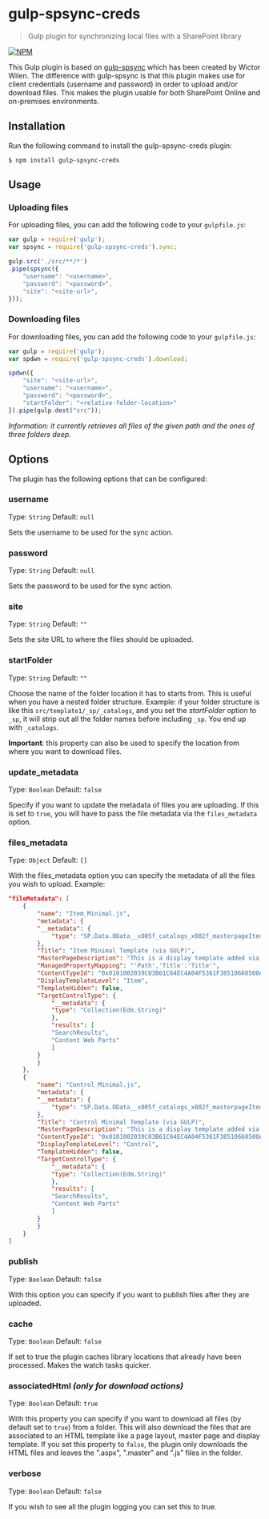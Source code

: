 # gulp-spsync-creds
> Gulp plugin for synchronizing local files with a SharePoint library

[![NPM](https://nodei.co/npm/gulp-spsync-creds.png?compact=true)](https://nodei.co/npm/gulp-spsync-creds/)

This Gulp plugin is based on [gulp-spsync](https://github.com/wictorwilen/gulp-spsync) which has been created by Wictor Wilen. The difference with gulp-spsync is that this plugin makes use for client credentials (username and password) in order to upload and/or download files. This makes the plugin usable for both SharePoint Online and on-premises environments.

## Installation
Run the following command to install the gulp-spsync-creds plugin:

```
$ npm install gulp-spsync-creds
```

## Usage
### Uploading files
For uploading files, you can add the following code to your `gulpfile.js`:

```javascript
var gulp = require('gulp');
var spsync = require('gulp-spsync-creds').sync;

gulp.src('./src/**/*')
.pipe(spsync({
    "username": "<username>",
    "password": "<password>",
    "site": "<site-url>",
}));
```

### Downloading files
For downloading files, you can add the following code to your `gulpfile.js`:

```javascript
var gulp = require('gulp');
var spdwn = require('gulp-spsync-creds').download;

spdwn({
    "site": "<site-url>",
    "username": "<username>",
    "password": "<password>",
    "startFolder": "<relative-folder-location>"
}).pipe(gulp.dest("src"));
```

*Information: it currently retrieves all files of the given path and the ones of three folders deep.*

## Options
The plugin has the following options that can be configured:

### username
Type: `String`
Default: `null`

Sets the username to be used for the sync action.

### password
Type: `String`
Default: `null`

Sets the password to be used for the sync action.

### site
Type: `String`
Default: `""`

Sets the site URL to where the files should be uploaded.

### startFolder
Type: `String`
Default: `""`

Choose the name of the folder location it has to starts from. This is useful when you have a nested folder structure. Example: 
if your folder structure is like this `src/template1/_sp/_catalogs`, and you set the *startFolder* option to `_sp`, it will strip out all the folder names before including `_sp`. You end up with `_catalogs`.

**Important**: this property can also be used to specify the location from where you want to download files.

### update_metadata
Type: `Boolean`
Default: `false`

Specify if you want to update the metadata of files you are uploading. If this is set to `true`, you will have to pass the file metadata via the `files_metadata` option.

### files_metadata
Type: `Object`
Default: `[]`

With the files_metadata option you can specify the metadata of all the files you wish to upload. Example:

```json
"fileMetadata": [
    {
        "name": "Item_Minimal.js",
        "metadata": {
        "__metadata": {
            "type": "SP.Data.OData__x005f_catalogs_x002f_masterpageItem"
        },
        "Title": "Item Minimal Template (via GULP)",
        "MasterPageDescription": "This is a display template added via gulp.",
        "ManagedPropertyMapping": "'Path','Title':'Title'",
        "ContentTypeId": "0x0101002039C03B61C64EC4A04F5361F38510660500A0383064C59087438E649B7323C95AF6",
        "DisplayTemplateLevel": "Item",
        "TemplateHidden": false,
        "TargetControlType": {
            "__metadata": {
            "type": "Collection(Edm.String)"
            },
            "results": [
            "SearchResults",
            "Content Web Parts"
            ]
        }
        }
    },
    {
        "name": "Control_Minimal.js",
        "metadata": {
        "__metadata": {
            "type": "SP.Data.OData__x005f_catalogs_x002f_masterpageItem"
        },
        "Title": "Control Minimal Template (via GULP)",
        "MasterPageDescription": "This is a display template added via gulp.",
        "ContentTypeId": "0x0101002039C03B61C64EC4A04F5361F38510660500A0383064C59087438E649B7323C95AF6",
        "DisplayTemplateLevel": "Control",
        "TemplateHidden": false,
        "TargetControlType": {
            "__metadata": {
            "type": "Collection(Edm.String)"
            },
            "results": [
            "SearchResults",
            "Content Web Parts"
            ]
        }
        }
    }
]
```

### publish
Type: `Boolean`
Default: `false`

With this option you can specify if you want to publish files after they are uploaded.

### cache
Type: `Boolean`
Default: `false`

If set to true the plugin caches library locations that already have been processed. Makes the watch tasks quicker.

### associatedHtml *(only for download actions)*
Type: `Boolean`
Default: `true`

With this property you can specify if you want to download all files (by default set to `true`) from a folder. This will also download the files that are associated to an HTML template like a page layout, master page and display template. If you set this property to `false`, the plugin only downloads the HTML files and leaves the ".aspx", ".master" and ".js" files in the folder.

### verbose
Type: `Boolean`
Default: `false`

If you wish to see all the plugin logging you can set this to true.
